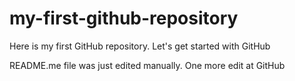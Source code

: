 # my-first-github-repository
Here is my first GitHub repository. Let's get started with GitHub

README.me file was just edited manually. One more edit at GitHub
